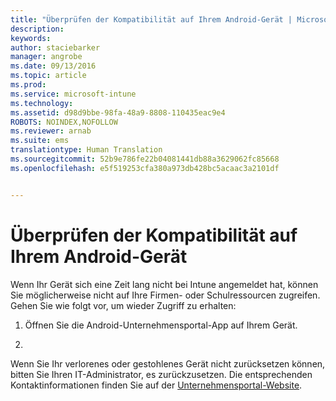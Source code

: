 ```yaml
---
title: "Überprüfen der Kompatibilität auf Ihrem Android-Gerät | Microsoft Intune"
description: 
keywords: 
author: staciebarker
manager: angrobe
ms.date: 09/13/2016
ms.topic: article
ms.prod: 
ms.service: microsoft-intune
ms.technology: 
ms.assetid: d98d9bbe-98fa-48a9-8808-110435eac9e4
ROBOTS: NOINDEX,NOFOLLOW
ms.reviewer: arnab
ms.suite: ems
translationtype: Human Translation
ms.sourcegitcommit: 52b9e786fe22b04081441db88a3629062fc85668
ms.openlocfilehash: e5f519253cfa380a973db428bc5acaac3a2101df


---
```



# Überprüfen der Kompatibilität auf Ihrem Android-Gerät

Wenn Ihr Gerät sich eine Zeit lang nicht bei Intune angemeldet hat, können Sie möglicherweise nicht auf Ihre Firmen- oder Schulressourcen zugreifen. Gehen Sie wie folgt vor, um wieder Zugriff zu erhalten:

1. Öffnen Sie die Android-Unternehmensportal-App auf Ihrem Gerät.

2. 

Wenn Sie Ihr verlorenes oder gestohlenes Gerät nicht zurücksetzen können, bitten Sie Ihren IT-Administrator, es zurückzusetzen. Die entsprechenden Kontaktinformationen finden Sie auf der [Unternehmensportal-Website](http://portal.manage.microsoft.com).





<!--HONumber=Sep16_HO3-->


